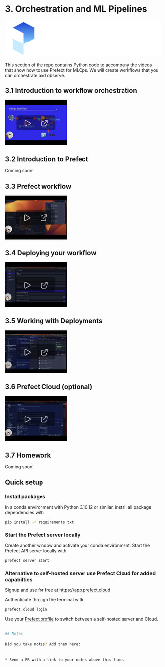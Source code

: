 # 3. Orchestration and ML Pipelines

![Prefect logo](./images/logo.svg)

This section of the repo contains Python code to accompany the videos that show how to use Prefect for MLOps. We will create workflows that you can orchestrate and observe.

## 3.1 Introduction to workflow orchestration

<a href="https://www.youtube.com/watch?v=Cqb7wyaNF08">
  <img src="images/thumbnail-3-01.png" alt="screenshot of video 1" style="max-width: 200px;">
</a>


## 3.2 Introduction to Prefect

Coming soon!
<!-- <a href="">
  <img src="images/thumbnail-3-02.png"  alt="screenshot of video 2" style="max-width: 200px;">
</a> -->

## 3.3 Prefect workflow

<a href="https://www.youtube.com/watch?v=x3bV8yMKjtc">
  <img src="images/thumbnail-3-03.png"  alt="screenshot of video 3" style="max-width: 200px;">
</a>

## 3.4 Deploying your workflow

<a href="https://www.youtube.com/watch?v=3YjagezFhOo">
  <img src="images/thumbnail-3-04.png"  alt="screenshot of video 4" style="max-width: 200px;">
</a>

## 3.5 Working with Deployments

<a href="https://www.youtube.com/watch?v=jVmaaqs63O8">
  <img src="images/thumbnail-3-05.png" alt="screenshot of video 5" style="max-width: 200px;">
</a>

## 3.6 Prefect Cloud (optional)

<a href="https://www.youtube.com/watch?v=y89Ww85EUdo">
  <img src="images/thumbnail-3-06.png" alt="screenshot of video 6" style="max-width: 200px;">
</a>

## 3.7 Homework

Coming soon!

## Quick setup

### Install packages

In a conda environment with Python 3.10.12 or similar, install all package dependencies with

```bash
pip install -r requirements.txt
```

### Start the Prefect server locally

Create another window and activate your conda environment. Start the Prefect API server locally with 

```bash
prefect server start
```

### Alternative to self-hosted server use Prefect Cloud for added capabilties

Signup and use for free at https://app.prefect.cloud

Authenticate through the terminal with

```bash
prefect cloud login
```

Use your [Prefect profile](https://docs.prefect.io/latest/concepts/settings/) to switch between a self-hosted server and Cloud.

```bash

## Notes

Did you take notes? Add them here:


* Send a PR with a link to your notes above this line.
